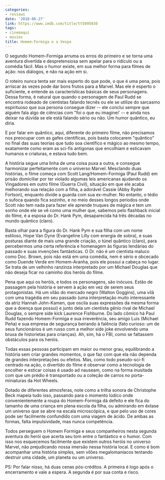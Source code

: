 ```yaml
---
categories:
- reviews
date: '2018-06-27'
link: https://www.imdb.com/title/tt5095030
tags:
- cinemaqui
- movies
title: Homem-Formiga e a Vespa
---
```


O segundo Homem-Formiga arruma os erros do primeiro e se torna uma aventura divertida e despretensiosa sem apelar para o ridículo ou a comédia fácil. Mas o humor existe, em sua melhor forma para filmes de ação: nos diálogos, e não na ação em si.

O roteiro nunca tenta ser mais esperto do que pode, o que é uma pena, pois arriscar às vezes pode dar bons frutos para a Marvel. Mas ele é esperto o suficiente, e entende as características básicas de seus personagens. Dessa forma, é natural que quando o personagem de Paul Rudd se encontra rodeado de cientistas falando tecnês ou ele se utilize do sarcasmo espirituoso que sua persona consegue dizer -- ele conclui sempre que alguém fala algo de ciências com "foi o que eu imaginei' -- e ainda nos deixar na dúvida se ele está falando sério ou não. Um humor quântico, eu diria.

E por falar em quântico, aqui, diferente do primeiro filme, não precisamos nos preocupar com as gafes científicas, pois basta colocarem "quântico" no final das suas teorias que tudo soa científico e mágico ao mesmo tempo, exatamente como eram as sci-fis antigonas que encolhiam e esticavam humanos e criaturas, e estava tudo bem.

A história segue uma linha de uma coisa puxa a outra, e consegue harmonizar perfeitamente com o universo Marvel. Mesclando duas histórias, o filme começa com Scott Lang/Homem-Formiga (Paul Rudd) em prisão domiciliar por ter violado algumas leis americanas ajudando os Vingadores em outro filme (Guerra Civil), situação em que ele acaba melhorando sua relação com a filha, a adorável Cassie (Abby Ryder Fortson), enquanto divide a guarda com sua ex-mulher. No entanto, o tédio o sufoca quando fica sozinho, e no meio desses longos períodos onde Scott não tem nada para fazer ele aprende truques de mágica e tem um sonho onde ele se vê como uma mulher que, sabemos pelo flashback inicial do filme, é a esposa do Dr. Hank Pym, desaparecida há três décadas no mundo quântico (claro).

Basta olhar para a figura do Dr. Hank Pym e sua filha com um nome estiloso, Hope Van Dyne (Evangeline Lilly com energia de sobra), e suas posturas diante de mais uma grande criação, o túnel quântico (claro), para percebermos uma certa referência e homenagem às figuras lendárias do passado e suas invenções fantásticas. O Dr. não é um cientista maluco como Doc. Brown, pois não está em uma comédia, nem é sério e obcecado como Duende Verde em Homem-Aranha, pois ele possui a cabeça no lugar. Se trata de um velhinho ranzinza interpretado por um Michael Douglas que não deseja ficar no caminho dos heróis do filme.

Pena que aqui os heróis, e todos os personagens, são inócuos. Estão de passagem pela história e servem à ação em vez de serem seus protagonistas. Há um vilão do mercado negro (Walton Goggins), uma vilã com uma tragédia em seu passado (uma interpretação muito interessante da atriz Hannah John-Kamen, que oscila suas expressões da mesma forma que a doença que possui) e junto dela um cientista gênio rival de Michael Douglas, o sempre side kick Laurence Fishburne. Do lado cômico há Paul Rudd fazendo Homem-Formiga e sua irreverência, seu amigo Luis (Michael Peña) e sua empresa de segurança beirando à falência (fato curioso: um de seus funcionários é um russo com a melhor side joke envolvendo uma bruxa de historietas para crianças). Ah, sim, há o FBI, como se faltassem obstáculos para os heróis.

Todas essas pessoas participam em maior ou menor grau, equilibrando a história sem criar grandes momentos, o que faz com que ela não dependa de grandes interpretações ou efeitos. Mas, como todo pseudo-sci-fi centrado na ação, o divertido do filme é observar como a tecnologia de encolher e esticar coisas é usado ad nauseam, como na forma inusitada com que um prédio é transportado ou a coleção de carros no porta-miniaturas da Hot Wheels.

Dotado de diferentes atmosferas, note como a trilha sonora de Christophe Beck mapeia tudo isso, passando para o momento lúdico onde convenientemente a roupa do Homem-Formiga dá defeito e ele fica do tamanho de uma criança em plena escola da filha, ou admirando em êxtase um universo que se abre na escala microscópica, e que pelo uso de cores pode ser facilmente confundido com uma viagem de ácido. De ambas as formas, falta impulsividade, mas nunca competência.

Todos perseguem o Homem Formiga e seus companheiros nesta segunda aventura do herói que acerta seu tom entre o fantástico e o humor. Com isso nos esquecemos facilmente que existem outros heróis no universo Marvel, não prejudicando nossa imersão nessa história local. E como é bom acompanhar uma história simples, sem vilões megalomaníacos tentando destruir uma cidade, um planeta ou um universo.

PS: Por falar nisso, há duas cenas pós-créditos. A primeira é logo após o encerramento e vale a espera. A segunda é por sua conta e risco.